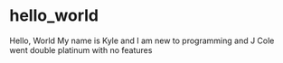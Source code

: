 # hello_world
Hello, World
My name is Kyle and I am new to programming and J Cole went double platinum with no features
